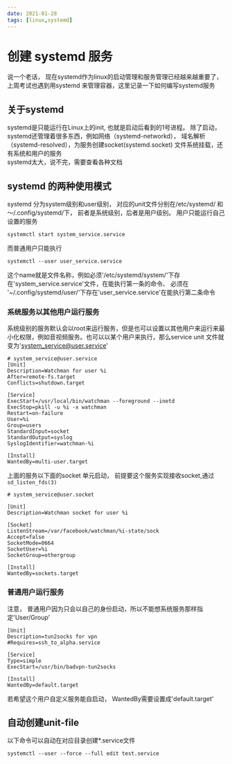 ```yaml
---
date: 2021-01-28
tags: [linux,systemd]
---
```


# 创建 systemd 服务

说一个老话， 现在systemd作为linux的启动管理和服务管理已经越来越重要了， 上周考试也遇到用systemd 来管理容器，这里记录一下如何编写systemd服务

## 关于systemd

systemd是只能运行在Linux上的init, 也就是启动后看到的1号进程。 除了启动， systemd还管理着很多东西，例如网络（systemd-networkd）， 域名解析（systemd-resolved），为服务创建socket(systemd.socket) 文件系统挂载，还有系统和用户的服务  
systemd太大，说不完，需要查看各种文档

## systemd 的两种使用模式

systemd 分为system级别和user级别， 对应的unit文件分别在/etc/systemd/ 和 ～/.config/systemd/下， 前者是系统级别，后者是用户级别。 用户只能运行自己设置的服务

```
systemctl start system_service.service
```
而普通用户只能执行
```
systemctl --user user_service.service
```

这个name就是文件名称，例如必须'/etc/systemd/system/'下存在'system_service.service'文件，在能执行第一条的命令、 必须在 '~/.config/systemd/user/'下存在'user_service.service'在能执行第二条命令

### 系统服务以其他用户运行服务
系统级别的服务默认会以root来运行服务，但是也可以设置以其他用户来运行来最小化权限，例如音视频服务。也可以以某个用户来执行，那么service unit 文件就变为'system_service@user.service'

```
# system_service@user.service
[Unit]
Description=Watchman for user %i
After=remote-fs.target
Conflicts=shutdown.target

[Service]
ExecStart=/usr/local/bin/watchman --foreground --inetd
ExecStop=pkill -u %i -x watchman
Restart=on-failure
User=%i
Group=users
StandardInput=socket
StandardOutput=syslog
SyslogIdentifier=watchman-%i

[Install]
WantedBy=multi-user.target
```

上面的服务以下面的socket 单元启动， 前提要这个服务实现接收socket,通过`sd_listen_fds(3)`
```
# system_service@user.socket

[Unit]
Description=Watchman socket for user %i

[Socket]
ListenStream=/var/facebook/watchman/%i-state/sock
Accept=false
SocketMode=0664
SocketUser=%i
SocketGroup=othergroup

[Install]
WantedBy=sockets.target
```

### 普通用户运行服务

注意， 普通用户因为只会以自己的身份启动，所以不能想系统服务那样指定'User/Group'
```
[Unit]
Description=tun2socks for vpn
#Requires=ssh_to_alpha.service

[Service]
Type=simple
ExecStart=/usr/bin/badvpn-tun2socks 

[Install]
WantedBy=default.target

```

若希望这个用户自定义服务能自启动， WantedBy需要设置成'default.target'


## 自动创建unit-file

以下命令可以自动在对应目录创建*.service文件
```
systemctl --user --force --full edit test.service 
```






